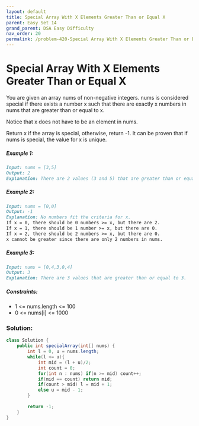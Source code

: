 ```yaml
---
layout: default
title: Special Array With X Elements Greater Than or Equal X
parent: Easy Set 14
grand_parent: DSA Easy Difficulty
nav_order: 20
permalink: /problem-420-Special Array With X Elements Greater Than or Equal X/
---
```

# Special Array With X Elements Greater Than or Equal X

You are given an array nums of non-negative integers. nums is considered special if there exists a number x such that there are exactly x numbers in nums that are greater than or equal to x.

Notice that x does not have to be an element in nums.

Return x if the array is special, otherwise, return -1. It can be proven that if nums is special, the value for x is unique.

##### Example 1:
```markdown
Input: nums = [3,5]
Output: 2
Explanation: There are 2 values (3 and 5) that are greater than or equal to 2.
```

##### Example 2:
```markdown
Input: nums = [0,0]
Output: -1
Explanation: No numbers fit the criteria for x.
If x = 0, there should be 0 numbers >= x, but there are 2.
If x = 1, there should be 1 number >= x, but there are 0.
If x = 2, there should be 2 numbers >= x, but there are 0.
x cannot be greater since there are only 2 numbers in nums.
```
##### Example 3:
```markdown
Input: nums = [0,4,3,0,4]
Output: 3
Explanation: There are 3 values that are greater than or equal to 3.
```
##### Constraints:
* 1 <= nums.length <= 100
* 0 <= nums[i] <= 1000

### Solution:
```java
class Solution {
    public int specialArray(int[] nums) {
        int l = 0, u = nums.length;
        while(l <= u){
            int mid = (l + u)/2;
            int count = 0;
            for(int n : nums) if(n >= mid) count++;
            if(mid == count) return mid;
            if(count > mid) l = mid + 1;
            else u = mid - 1;
        }
        
        return -1;
    }
}
```